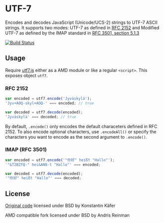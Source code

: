 # UTF-7

Encodes and decodes JavaScript (Unicode/UCS-2) strings to UTF-7 ASCII strings. It supports two modes: UTF-7 as defined in [RFC 2152](http://tools.ietf.org/html/rfc2152) and Modified UTF-7 as defined by the IMAP standard in [RFC 3501, section 5.1.3](http://tools.ietf.org/html/rfc3501#section-5.1.3)

[![Build Status](https://travis-ci.org/Kreata/utf7.png)](https://travis-ci.org/Kreata/utf7)

## Usage

Require [utf7.js](utf7.js) either as a AMD module or like a regular `<script>`. This exposes object `utf7`.

### RFC 2152

```javascript
var encoded = utf7.encode('Jyväskylä');
'Jyv+AOQ-skyl+AOQ-' === encoded; // true

var decoded = utf7.decode(encoded);
'Jyväskylä' === decoded; // true
```

By default, `.encode()` only encodes the default characeters defined in RFC 2152. To also encode optional characters, use `.encodeAll()` or specify the characters you want to encode as the second argument to `.encode()`.

### IMAP (RFC 3501)

```javascript
var encoded = utf7.encode('"你好" heißt "Hallo"');
'"&T2BZfQ-" hei&AN8-t "Hallo"' === encoded;

var decoded = utf7.decode(encoded);
'"你好" heißt "Hallo"' === decoded;
```


## License

[Original code](https://github.com/kkaefer/utf7) licensed under BSD by Konstantin Käfer

AMD compatible fork licensed under BSD by Andris Reinman
